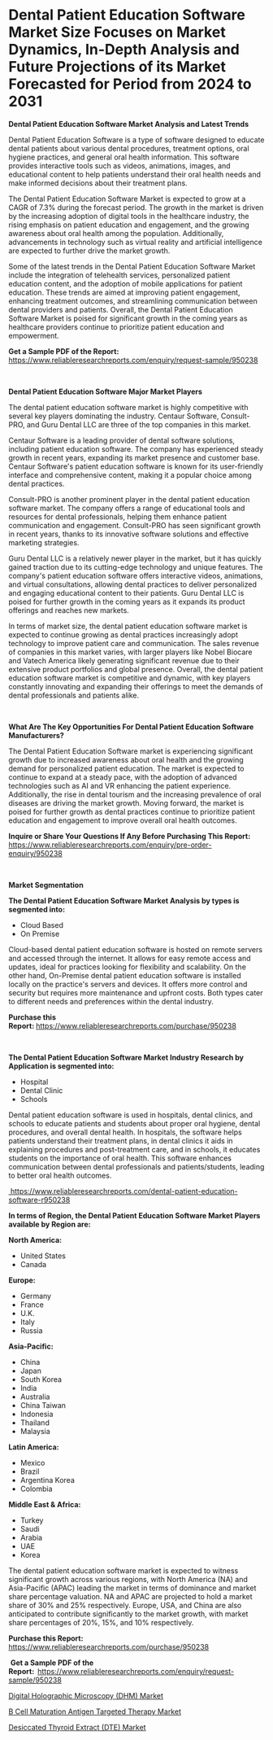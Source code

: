 <p><h1>Dental Patient Education Software Market Size Focuses on Market Dynamics, In-Depth Analysis and Future Projections of its Market Forecasted for Period from 2024 to 2031</h1></p><p><strong>Dental Patient Education Software Market Analysis and Latest Trends</strong></p>
<p><p>Dental Patient Education Software is a type of software designed to educate dental patients about various dental procedures, treatment options, oral hygiene practices, and general oral health information. This software provides interactive tools such as videos, animations, images, and educational content to help patients understand their oral health needs and make informed decisions about their treatment plans.</p><p>The Dental Patient Education Software Market is expected to grow at a CAGR of 7.3% during the forecast period. The growth in the market is driven by the increasing adoption of digital tools in the healthcare industry, the rising emphasis on patient education and engagement, and the growing awareness about oral health among the population. Additionally, advancements in technology such as virtual reality and artificial intelligence are expected to further drive the market growth.</p><p>Some of the latest trends in the Dental Patient Education Software Market include the integration of telehealth services, personalized patient education content, and the adoption of mobile applications for patient education. These trends are aimed at improving patient engagement, enhancing treatment outcomes, and streamlining communication between dental providers and patients. Overall, the Dental Patient Education Software Market is poised for significant growth in the coming years as healthcare providers continue to prioritize patient education and empowerment.</p></p>
<p><strong>Get a Sample PDF of the Report:&nbsp;</strong> <a href="https://www.reliableresearchreports.com/enquiry/request-sample/950238">https://www.reliableresearchreports.com/enquiry/request-sample/950238</a></p>
<p>&nbsp;</p>
<p><strong>Dental Patient Education Software Major Market Players</strong></p>
<p><p>The dental patient education software market is highly competitive with several key players dominating the industry.  Centaur Software, Consult-PRO, and Guru Dental LLC are three of the top companies in this market.</p><p>Centaur Software is a leading provider of dental software solutions, including patient education software. The company has experienced steady growth in recent years, expanding its market presence and customer base. Centaur Software's patient education software is known for its user-friendly interface and comprehensive content, making it a popular choice among dental practices.</p><p>Consult-PRO is another prominent player in the dental patient education software market. The company offers a range of educational tools and resources for dental professionals, helping them enhance patient communication and engagement. Consult-PRO has seen significant growth in recent years, thanks to its innovative software solutions and effective marketing strategies.</p><p>Guru Dental LLC is a relatively newer player in the market, but it has quickly gained traction due to its cutting-edge technology and unique features. The company's patient education software offers interactive videos, animations, and virtual consultations, allowing dental practices to deliver personalized and engaging educational content to their patients. Guru Dental LLC is poised for further growth in the coming years as it expands its product offerings and reaches new markets.</p><p>In terms of market size, the dental patient education software market is expected to continue growing as dental practices increasingly adopt technology to improve patient care and communication. The sales revenue of companies in this market varies, with larger players like Nobel Biocare and Vatech America likely generating significant revenue due to their extensive product portfolios and global presence. Overall, the dental patient education software market is competitive and dynamic, with key players constantly innovating and expanding their offerings to meet the demands of dental professionals and patients alike.</p></p>
<p>&nbsp;</p>
<p><strong>What Are The Key Opportunities For Dental Patient Education Software Manufacturers?</strong></p>
<p><p>The Dental Patient Education Software market is experiencing significant growth due to increased awareness about oral health and the growing demand for personalized patient education. The market is expected to continue to expand at a steady pace, with the adoption of advanced technologies such as AI and VR enhancing the patient experience. Additionally, the rise in dental tourism and the increasing prevalence of oral diseases are driving the market growth. Moving forward, the market is poised for further growth as dental practices continue to prioritize patient education and engagement to improve overall oral health outcomes.</p></p>
<p><strong>Inquire or Share Your Questions If Any Before Purchasing This Report:</strong> <a href="https://www.reliableresearchreports.com/enquiry/pre-order-enquiry/950238">https://www.reliableresearchreports.com/enquiry/pre-order-enquiry/950238</a></p>
<p>&nbsp;</p>
<p><strong>Market Segmentation</strong></p>
<p><strong>The Dental Patient Education Software Market Analysis by types is segmented into:</strong></p>
<p><ul><li>Cloud Based</li><li>On Premise</li></ul></p>
<p><p>Cloud-based dental patient education software is hosted on remote servers and accessed through the internet. It allows for easy remote access and updates, ideal for practices looking for flexibility and scalability. On the other hand, On-Premise dental patient education software is installed locally on the practice's servers and devices. It offers more control and security but requires more maintenance and upfront costs. Both types cater to different needs and preferences within the dental industry.</p></p>
<p><strong>Purchase this Report:&nbsp;</strong><a href="https://www.reliableresearchreports.com/purchase/950238">https://www.reliableresearchreports.com/purchase/950238</a></p>
<p>&nbsp;</p>
<p><strong>The Dental Patient Education Software Market Industry Research by Application is segmented into:</strong></p>
<p><ul><li>Hospital</li><li>Dental Clinic</li><li>Schools</li></ul></p>
<p><p>Dental patient education software is used in hospitals, dental clinics, and schools to educate patients and students about proper oral hygiene, dental procedures, and overall dental health. In hospitals, the software helps patients understand their treatment plans, in dental clinics it aids in explaining procedures and post-treatment care, and in schools, it educates students on the importance of oral health. This software enhances communication between dental professionals and patients/students, leading to better oral health outcomes.</p></p>
<p><a href="https://www.reliableresearchreports.com/dental-patient-education-software-r950238">&nbsp;https://www.reliableresearchreports.com/dental-patient-education-software-r950238</a></p>
<p><strong>In terms of Region, the Dental Patient Education Software Market Players available by Region are:</strong></p>
<p>
    <p> <strong> North America: </strong>
        <ul>
            <li>United States</li>
            <li>Canada</li>
        </ul>
        </p> 
    <p> <strong> Europe: </strong>
        <ul>
            <li>Germany</li>
            <li>France</li>
            <li>U.K.</li>
            <li>Italy</li>
            <li>Russia</li>
        </ul>
        </p> 
    <p> <strong> Asia-Pacific: </strong>
        <ul>
            <li>China</li>
            <li>Japan</li>
            <li>South Korea</li>
            <li>India</li>
            <li>Australia</li>
            <li>China Taiwan</li>
            <li>Indonesia</li>
            <li>Thailand</li>
            <li>Malaysia</li>
        </ul>
        </p> 
    <p> <strong> Latin America: </strong>
        <ul>
            <li>Mexico</li>
            <li>Brazil</li>
            <li>Argentina Korea</li>
            <li>Colombia</li>
        </ul>
        </p> 
    <p> <strong> Middle East & Africa: </strong>
        <ul>
            <li>Turkey</li>
            <li>Saudi</li>
            <li>Arabia</li>
            <li>UAE</li>
            <li>Korea</li>
        </ul>
    </p>
    </p>
<p><p>The dental patient education software market is expected to witness significant growth across various regions, with North America (NA) and Asia-Pacific (APAC) leading the market in terms of dominance and market share percentage valuation. NA and APAC are projected to hold a market share of 30% and 25% respectively. Europe, USA, and China are also anticipated to contribute significantly to the market growth, with market share percentages of 20%, 15%, and 10% respectively.</p></p>
<p><strong>Purchase this Report: </strong><a href="https://www.reliableresearchreports.com/purchase/950238">https://www.reliableresearchreports.com/purchase/950238</a></p>
<p>&nbsp;<strong>Get a Sample PDF of the Report:&nbsp;&nbsp;</strong><a href="https://www.reliableresearchreports.com/enquiry/request-sample/950238">https://www.reliableresearchreports.com/enquiry/request-sample/950238</a></p>
<p><strong></strong></p>
<p><p><a href="https://github.com/ajohirul8010/Market-Research-Report-List-1/blob/main/digital-holographic-microscopy-dhm-market.md">Digital Holographic Microscopy (DHM) Market</a></p><p><a href="https://github.com/riwar777/Market-Research-Report-List-1/blob/main/b-cell-maturation-antigen-targeted-therapy-market.md">B Cell Maturation Antigen Targeted Therapy Market</a></p><p><a href="https://github.com/jahid123ahm/Market-Research-Report-List-1/blob/main/desiccated-thyroid-extract-dte-market.md">Desiccated Thyroid Extract (DTE) Market</a></p></p>